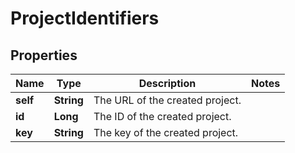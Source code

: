 # ProjectIdentifiers

## Properties
Name | Type | Description | Notes
------------ | ------------- | ------------- | -------------
**self** | **String** | The URL of the created project. | 
**id** | **Long** | The ID of the created project. | 
**key** | **String** | The key of the created project. | 
